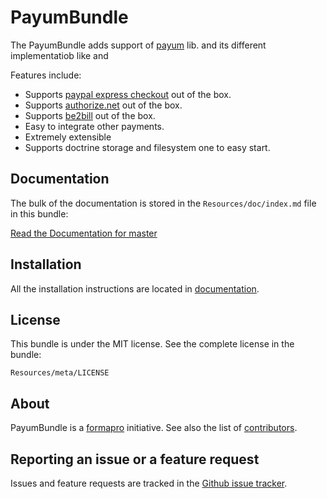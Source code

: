 PayumBundle
===========

The PayumBundle adds support of [payum](https://github.com/Payum/Payum) lib. and its different implementatiob like  and 

Features include:

- Supports [paypal express checkout](https://github.com/Payum/PaypalExpressCheckoutNvp) out of the box.
- Supports [authorize.net](https://github.com/Payum/AuthorizeNetAim) out of the box.
- Supports [be2bill](https://github.com/Payum/Be2Bill) out of the box.
- Easy to integrate other payments.
- Extremely extensible
- Supports doctrine storage and filesystem one to easy start.

Documentation
-------------

The bulk of the documentation is stored in the `Resources/doc/index.md` file in this bundle:

[Read the Documentation for master](PayumBundle/blob/master/Resources/doc/index.md)

Installation
------------

All the installation instructions are located in [documentation](PayumBundle/blob/master/Resources/doc/index.md).

License
-------

This bundle is under the MIT license. See the complete license in the bundle:

    Resources/meta/LICENSE

About
-----

PayumBundle is a [formapro](https://github.com/formapro) initiative.
See also the list of [contributors](contributors).

Reporting an issue or a feature request
---------------------------------------

Issues and feature requests are tracked in the [Github issue tracker](https://github.com/Payum/PayumBundle/issues).